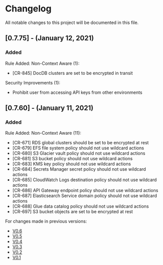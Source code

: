 # Changelog
All notable changes to this project will be documented in this file.
## [0.7.75] - (January 12, 2021)
### Added
Rule Added:
Non-Context Aware (1):
- [CR-845] DocDB clusters are set to be encrypted in transit

Security Improvements (1):
- Prohibit user from accessing API keys from other environments


## [0.7.60] - (January 11, 2021)
### Added
Rule Added:
Non-Context Aware (11):
- [CR-671] RDS global clusters should be set to be encrypted at rest
- [CR-679] EFS file system policy should not use wildcard actions
- [CR-680] S3 Glacier vault policy should not use wildcard actions
- [CR-681] S3 bucket policy should not use wildcard actions
- [CR-683] KMS key policy should not use wildcard actions
- [CR-684] Secrets Manager secret policy should not use wildcard actions
- [CR-685] CloudWatch Logs destination policy should not use wildcard actions
- [CR-686] API Gateway endpoint policy should not use wildcard actions
- [CR-687] Elasticsearch Service domain policy should not use wildcard actions
- [CR-688] Glue data catalog policy should not use wildcard actions
- [CR-697] S3 bucket objects are set to be encrypted at rest

For changes made in previous versions:
- [V0.6](https://github.com/indeni/cloudrail-demo/blob/v0.6/CHANGELOG.md)
- [V0.5](https://github.com/indeni/cloudrail-demo/blob/v0.5/CHANGELOG.md)
- [V0.4](https://github.com/indeni/cloudrail-demo/blob/v0.4/CHANGELOG.md)
- [V0.3](https://github.com/indeni/cloudrail-demo/blob/v0.3/CHANGELOG.md)
- [V0.2](https://github.com/indeni/cloudrail-demo/blob/v0.2/CHANGELOG.md)
- [V0.1](https://github.com/indeni/cloudrail-demo/blob/v0.1/CHANGELOG.md)


